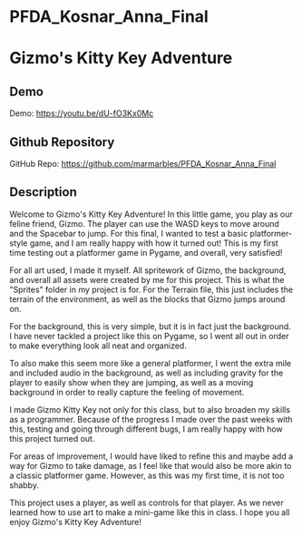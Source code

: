 # PFDA_Kosnar_Anna_Final
# Gizmo's Kitty Key Adventure

## Demo
Demo: https://youtu.be/dU-fO3Kx0Mc 

## Github Repository
GitHub Repo: https://github.com/marmarbles/PFDA_Kosnar_Anna_Final

## Description 
Welcome to Gizmo's Kitty Key Adventure! In this little game, you play as our feline friend, Gizmo.
The player can use the WASD keys to move around and the Spacebar to jump.
For this final, I wanted to test a basic platformer-style game, and I am really happy with how it turned out!
This is my first time testing out a platformer game in Pygame, and overall, very satisfied!

For all art used, I made it myself. All spritework of Gizmo, the background, and overall all assets were created by me for this project. This is what the "Sprites" folder in my project is for. For the Terrain file, this just includes the terrain of the environment, as well as the blocks that Gizmo jumps around on.

For the background, this is very simple, but it is in fact just the background. I have never tackled a project like this on Pygame, so I went all out in order to make everything look all neat and organized.

To also make this seem more like a general platformer, I went the extra mile and included audio in the background, as well as including gravity for the player to easily show when they are jumping, as well as a moving background in order to really capture the feeling of movement.

I made Gizmo Kitty Key not only for this class, but to also broaden my skills as a programmer. Because of the progress I made over the past weeks with this, testing and going through different bugs, I am really happy with how this project turned out.

For areas of improvement, I would have liked to refine this and maybe add a way for Gizmo to take damage, as I feel like that would also be more akin to a classic platformer game. However, as this was my first time, it is not too shabby.

This project uses a player, as well as controls for that player. As we never learned how to use art to make a mini-game like this in class. I hope you all enjoy Gizmo's Kitty Key Adventure!